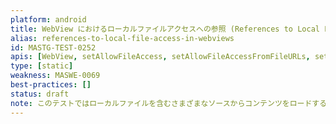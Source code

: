 ```yaml
---
platform: android
title: WebView におけるローカルファイルアクセスへの参照 (References to Local File Access in WebViews)
alias: references-to-local-file-access-in-webviews
id: MASTG-TEST-0252
apis: [WebView, setAllowFileAccess, setAllowFileAccessFromFileURLs, setAllowUniversalAccessFromFileURLs]
type: [static]
weakness: MASWE-0069
best-practices: []
status: draft
note: このテストではローカルファイルを含むさまざまなソースからコンテンツをロードすることを可能にする Android WebView で使用される `WebSettings` クラスのメソッドへの参照をチェックします。
---
```

